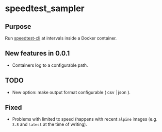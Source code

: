 # speedtest_sampler

## Purpose

Run [speedtest-cli](https://pypi.org/project/speedtest-cli/) at intervals
inside a Docker container.

## New features in 0.0.1

- Containers log to a configurable path.

## TODO

- New option: make output format configurable ( csv | json ).

## Fixed

- Problems with limited tx speed (happens with recent `alpine` images
(e.g. `3.8` and `latest` at the time of writing).
